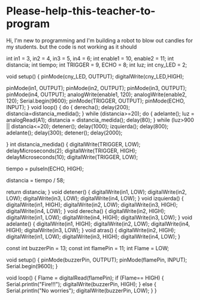 # Please-help-this-teacher-to-program
Hi, I'm new to programming and I'm building a robot to blow out candles for my students. but the code is not working as it should

int in1 = 3, in2 = 4, in3 = 5, in4 = 6;
int enable1 = 10, enable2 = 11;
int distancia;
int tiempo;
int TRIGGER = 9, ECHO = 8;
int luz;
int cny_LED = 2;

void setup()
{
pinMode(cny_LED, OUTPUT); 
digitalWrite(cny_LED,HIGH);
  
pinMode(in1, OUTPUT);
pinMode(in2, OUTPUT);
pinMode(in3, OUTPUT);
pinMode(in4, OUTPUT);
analogWrite(enable1, 120);
analogWrite(enable2, 120);
Serial.begin(9600);
pinMode(TRIGGER, OUTPUT); 
pinMode(ECHO, INPUT); 
}
void loop()
{
do {
derecha();
delay(200);
distancia=distancia_medida();
} while (distancia>=20);
do {
adelante();
luz = analogRead(A1);
distancia = distancia_medida();
delay(80);
} while (luz>900 || distancia<=20);
detener();
delay(1000);
izquierda();
delay(800);
adelante();
delay(300);
detener();
delay(2000);


}
int distancia_medida() {
digitalWrite(TRIGGER, LOW);
delayMicroseconds(2);
digitalWrite(TRIGGER, HIGH);
delayMicroseconds(10);
digitalWrite(TRIGGER, LOW);

tiempo = pulseIn(ECHO, HIGH);

distancia = tiempo / 58;



return distancia;
}
void detener() {
digitalWrite(in1, LOW);
digitalWrite(in2, LOW);
digitalWrite(in3, LOW);
digitalWrite(in4, LOW);
}
void izquierda() {
digitalWrite(in1, HIGH);
digitalWrite(in2, LOW);
digitalWrite(in3, HIGH);
digitalWrite(in4, LOW);
}
void derecha() {
digitalWrite(in2, HIGH);
digitalWrite(in1, LOW);
digitalWrite(in4, HIGH);
digitalWrite(in3, LOW);
}
void adelante() {
digitalWrite(in1, HIGH);
digitalWrite(in2, LOW);
digitalWrite(in4, HIGH);
digitalWrite(in3, LOW);
}
void atras() {
digitalWrite(in2, HIGH);
digitalWrite(in1, LOW);
digitalWrite(in3, HIGH);
digitalWrite(in4, LOW);
} 


const int buzzerPin = 13;
const int flamePin = 11;
int Flame = LOW;

void setup() 
{
  pinMode(buzzerPin, OUTPUT);
  pinMode(flamePin, INPUT);
  Serial.begin(9600);
}

void loop() 
{
  Flame = digitalRead(flamePin);
  if (Flame== HIGH)
  {
    Serial.println("Fire!!!");
    digitalWrite(buzzerPin, HIGH);
  }
  else
  {
    Serial.println("No worries");
    digitalWrite(buzzerPin, LOW);
  }
}
